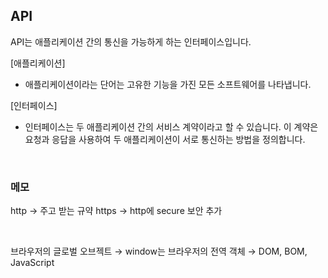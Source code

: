## API

API는 애플리케이션 간의 통신을 가능하게 하는 인터페이스입니다.

[애플리케이션]

- 애플리케이션이라는 단어는 고유한 기능을 가진 모든 소프트웨어를 나타냅니다.

[인터페이스]

- 인터페이스는 두 애플리케이션 간의 서비스 계약이라고 할 수 있습니다. 이 계약은 요청과 응답을 사용하여 두 애플리케이션이 서로 통신하는 방법을 정의합니다.

<br>

### 메모

http → 주고 받는 규약
https → http에 secure 보안 추가

<br>

브라우저의 글로벌 오브젝트 → window는 브라우저의 전역 객체 → DOM, BOM, JavaScript
